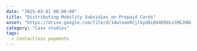 ```yaml
---
date: "2025-03-01 00:00:00"
title: "Distributing Mobility Subsidies on Prepaid Cards"
asset: "https://drive.google.com/file/d/14wleaoRCjlkyd8iQ44ER0ixlMGJHDLaZ/view?usp=drive_link"
category: "Case studies"
tags:
  - Contactless payments
---
```

